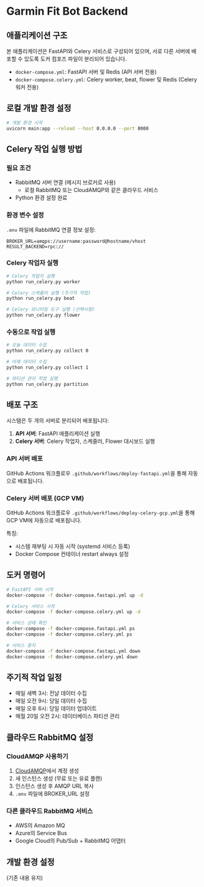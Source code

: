 # Garmin Fit Bot Backend

## 애플리케이션 구조

본 애플리케이션은 FastAPI와 Celery 서비스로 구성되어 있으며, 서로 다른 서버에 배포할 수 있도록 도커 컴포즈 파일이 분리되어 있습니다.

- `docker-compose.yml`: FastAPI 서버 및 Redis (API 서버 전용)
- `docker-compose.celery.yml`: Celery worker, beat, flower 및 Redis (Celery 워커 전용)

## 로컬 개발 환경 설정

```bash
# 개발 환경 시작
uvicorn main:app --reload --host 0.0.0.0 --port 8000
```

## Celery 작업 실행 방법

### 필요 조건

- RabbitMQ 서버 연결 (메시지 브로커로 사용)
  - 로컬 RabbitMQ 또는 CloudAMQP와 같은 클라우드 서비스
- Python 환경 설정 완료

### 환경 변수 설정

`.env` 파일에 RabbitMQ 연결 정보 설정:

```
BROKER_URL=amqps://username:password@hostname/vhost
RESULT_BACKEND=rpc://
```

### Celery 작업자 실행

```bash
# Celery 작업자 실행
python run_celery.py worker

# Celery 스케줄러 실행 (주기적 작업)
python run_celery.py beat

# Celery 모니터링 도구 실행 (선택사항)
python run_celery.py flower
```

### 수동으로 작업 실행

```bash
# 오늘 데이터 수집
python run_celery.py collect 0

# 어제 데이터 수집
python run_celery.py collect 1

# 파티션 관리 작업 실행
python run_celery.py partition
```

## 배포 구조

시스템은 두 개의 서버로 분리되어 배포됩니다:

1. **API 서버**: FastAPI 애플리케이션 실행
2. **Celery 서버**: Celery 작업자, 스케줄러, Flower 대시보드 실행

### API 서버 배포

GitHub Actions 워크플로우 `.github/workflows/deploy-fastapi.yml`을 통해 자동으로 배포됩니다.

### Celery 서버 배포 (GCP VM)

GitHub Actions 워크플로우 `.github/workflows/deploy-celery-gcp.yml`을 통해 GCP VM에 자동으로 배포됩니다.

특징:

- 시스템 재부팅 시 자동 시작 (systemd 서비스 등록)
- Docker Compose 컨테이너 restart always 설정

## 도커 명령어

```bash
# FastAPI 서버 시작
docker-compose -f docker-compose.fastapi.yml up -d

# Celery 서비스 시작
docker-compose -f docker-compose.celery.yml up -d

# 서비스 상태 확인
docker-compose -f docker-compose.fastapi.yml ps
docker-compose -f docker-compose.celery.yml ps

# 서비스 중지
docker-compose -f docker-compose.fastapi.yml down
docker-compose -f docker-compose.celery.yml down
```

## 주기적 작업 일정

- 매일 새벽 3시: 전날 데이터 수집
- 매일 오전 9시: 당일 데이터 수집
- 매일 오후 6시: 당일 데이터 업데이트
- 매월 20일 오전 2시: 데이터베이스 파티션 관리

## 클라우드 RabbitMQ 설정

### CloudAMQP 사용하기

1. [CloudAMQP](https://www.cloudamqp.com/)에서 계정 생성
2. 새 인스턴스 생성 (무료 또는 유료 플랜)
3. 인스턴스 생성 후 AMQP URL 복사
4. `.env` 파일에 BROKER_URL 설정

### 다른 클라우드 RabbitMQ 서비스

- AWS의 Amazon MQ
- Azure의 Service Bus
- Google Cloud의 Pub/Sub + RabbitMQ 어댑터

## 개발 환경 설정

(기존 내용 유지)
